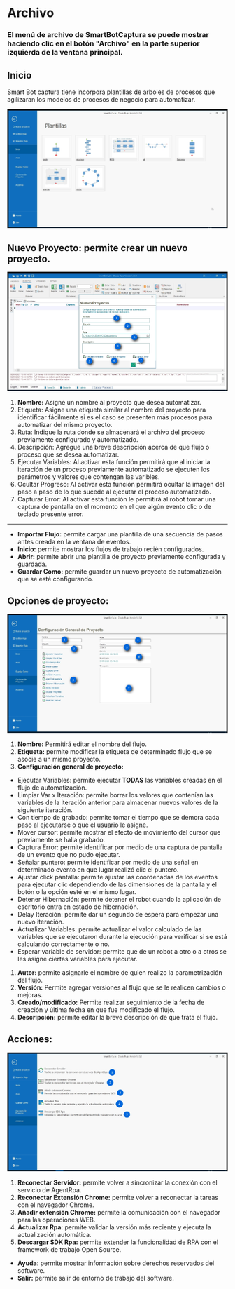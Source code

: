 # Archivo

### El menú de archivo de SmartBotCaptura se puede mostrar haciendo clic en el botón "Archivo" en la parte superior izquierda de la ventana principal.

## Inicio

Smart Bot captura tiene incorpora plantillas de arboles de procesos que agilizaran los modelos de procesos de negocio para automatizar.

![plantilla.jpg](Archivo/plantilla.jpg)

## **Nuevo Proyecto:** permite crear un nuevo proyecto.

![new.jpg](Archivo/new.jpg)

1. **Nombre:** Asigne un nombre al proyecto que desea automatizar.
2. Etiqueta: Asigne una etiqueta similar al nombre del proyecto para identificar fácilmente si es el caso se presenten más procesos para automatizar del mismo proyecto.
3. Ruta: Indique la ruta donde se almacenará el archivo del proceso previamente configurado y automatizado.
4. Descripción: Agregue una breve descripción acerca de que flujo o proceso que se desea automatizar.
5. Ejecutar Variables: Al activar esta función permitirá que al iniciar la iteración de un proceso previamente automatizado se ejecuten los parámetros y valores que contengan las varibles.
6. Ocultar Progreso: Al activar esta función permitirá ocultar la imagen del paso a paso de lo que sucede al ejecutar el proceso automatizado.
7. Capturar Error: Al activar esta función le permitirá al robot tomar una captura de pantalla en el momento en el que algún evento clic o de teclado presente error.

---

- **Importar Flujo:** permite cargar una plantilla de una secuencia de pasos antes creada en la ventana de eventos.
- **Inicio:** permite mostrar los flujos de trabajo recién configurados.
- **Abrir:** permite abrir una plantilla de proyecto previamente configurada y guardada.
- **Guardar Como:** permite guardar un nuevo proyecto de automatización que se esté configurando.

## **Opciones de proyecto:**

![de8f6641-a37a-44e9-8e38-6d50dda28326.jpg](Archivo/de8f6641-a37a-44e9-8e38-6d50dda28326.jpg)

1. **Nombre:** Permitirá editar el nombre del flujo.
2. **Etiqueta:** permite modificar la etiqueta de determinado flujo que se asocie a un mismo proyecto.
3. **Configuración general de proyecto:**
- Ejecutar Variables: permite ejecutar **TODAS** las variables creadas en el flujo de automatización.
- Limpiar Var x Iteración: permite borrar los valores que contenían las variables de la iteración anterior para almacenar nuevos valores de la siguiente iteración.
- Con tiempo de grabado: permite tomar el tiempo que se demora cada paso al ejecutarse o que el usuario le asigne.
- Mover cursor: permite mostrar el efecto de movimiento del cursor que previamente se halla grabado.
- Captura Error: permite identificar por medio de una captura de pantalla de un evento que no pudo ejecutar.
- Señalar puntero: permite identificar por medio de una señal en determinado evento en que lugar realizó clic el puntero.
- Ajustar click pantalla: permite ajustar las coordenadas de los eventos para ejecutar clic dependiendo de las dimensiones de la pantalla y el botón o la opción esté en el mismo lugar.
- Detener Hibernación: permite detener el robot cuando la aplicación de escritorio entra en estado de hibernación.
- Delay Iteración: permite dar un segundo de espera para empezar una nuevo iteración.
- Actualizar Variables: permite actualizar el valor calculado de las variables que se ejecutaron durante la ejecución para verificar si se está calculando correctamente o no.
- Esperar variable de servidor: permite que de un robot a otro o a otros se les asigne ciertas variables para ejecutar.
1. **Autor:** permite asignarle el nombre de quien realizo la parametrización del flujo.
2. **Versión:** Permite agregar versiones al flujo que se le realicen cambios o mejoras.
3. **Creado/modificado:** Permite realizar seguimiento de la fecha de creación y última fecha en que fue modificado el flujo.
4. **Descripción:** permite editar la breve descripción de que trata el flujo.

## **Acciones:**

![Archivo%2092d9266ff8b74f3fbda7f9e2a00ad8cf/48ae1afa-638d-4f5e-944e-7d7fc0daaf87.jpg](Archivo/48ae1afa-638d-4f5e-944e-7d7fc0daaf87.jpg)

1. **Reconectar Servidor:** permite volver a sincronizar la conexión con el servicio de AgentRpa.
2. **Reconectar Extensión Chrome:** permite volver a reconectar la tareas con el navegador Chrome.
3. **Añadir extensión Chrome:** permite la comunicación con el navegador para las operaciones WEB.
4. **Actualizar Rpa**: permite validar la versión más reciente y ejecuta la actualización automática.
5. **Descargar SDK Rpa:** permite extender la funcionalidad de RPA con el framework de trabajo Open Source.
- **Ayuda**: permite mostrar información sobre derechos reservados del software.
- **Salir:** permite salir de entorno de trabajo del software.
